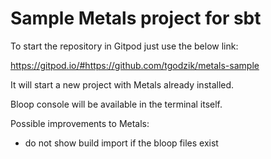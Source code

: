 # Sample Metals project for sbt

To start the repository in Gitpod just use the below link:

https://gitpod.io/#https://github.com/tgodzik/metals-sample

It will start a new project with Metals already installed.

Bloop console will be available in the terminal itself.

Possible improvements to Metals:
- do not show build import if the bloop files exist